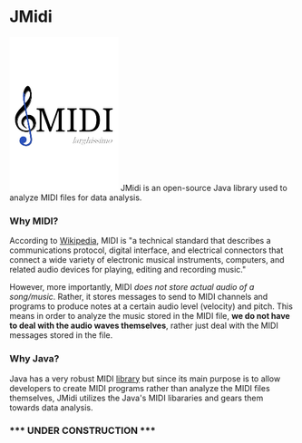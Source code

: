 # JMidi
 ![JMidi logo](logo/JMIDI_Logo_Small.png)
JMidi is an open-source Java library used to analyze MIDI files for data analysis.



### Why MIDI?

According to [Wikipedia](https://en.wikipedia.org/wiki/MIDI), MIDI is "a technical standard that describes a communications protocol, digital interface, and electrical connectors that connect a wide variety of electronic musical instruments, computers, and related audio devices for playing, editing and recording music."



However, more importantly, MIDI *does not store actual audio of a song/music*. Rather, it stores messages to send to MIDI channels and programs to produce notes at a certain audio level (velocity) and pitch. This means in order to analyze the music stored in the MIDI file, **we do not have to deal with the audio waves themselves**, rather just deal with the MIDI messages stored in the file.



### Why Java?

Java has a very robust MIDI [library](https://docs.oracle.com/javase/tutorial/sound/overview-MIDI.html) but since its main purpose is to allow developers to create MIDI programs rather than analyze the MIDI files themselves, JMidi utilizes the Java's MIDI libararies and gears them towards data analysis.



### *** UNDER CONSTRUCTION *** 
